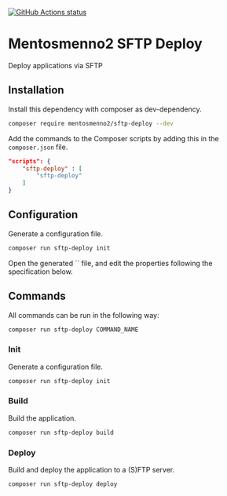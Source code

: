 [![GitHub Actions status](https://github.com/mentosmenno2/sftp-deploy/workflows/Build%20%26%20test/badge.svg)](https://github.com/mentosmenno2/sftp-deploy/actions)

# Mentosmenno2 SFTP Deploy

Deploy applications via SFTP

## Installation

Install this dependency with composer as dev-dependency.

```sh
composer require mentosmenno2/sftp-deploy --dev
```

Add the commands to the Composer scripts by adding this in the `composer.json` file.

```json
"scripts": {
	"sftp-deploy" : [
		"sftp-deploy"
	]
}
```

## Configuration

Generate a configuration file.

```sh
composer run sftp-deploy init
```

Open the generated `` file, and edit the properties following the specification below.

## Commands

All commands can be run in the following way:

```sh
composer run sftp-deploy COMMAND_NAME
```

### Init

Generate a configuration file.

```sh
composer run sftp-deploy init
```

### Build

Build the application.

```sh
composer run sftp-deploy build
```

### Deploy

Build and deploy the application to a (S)FTP server.

```sh
composer run sftp-deploy deploy
```
